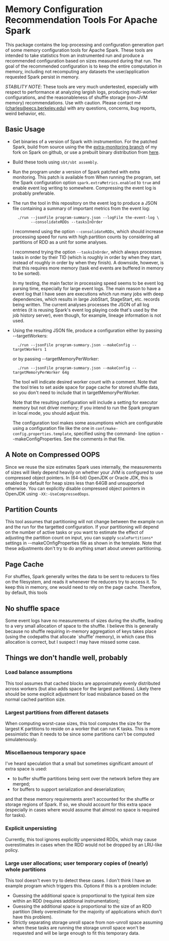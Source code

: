 # Memory Configuration Recommendation Tools For Apache Spark

This package contains the log-processing and configuration generation part of some memory
configuration tools for Apache Spark. These tools are intended to take statistics from an
instrumented run and produce a recommended configuration based on sizes measured during
that run. The goal of the recommended configuration is to keep the entire computation
in memory, including not recomputing any datasets the user/application requested Spark
persist in memory.

*STABILITY NOTE*: These tools are very much undertested, especially with respect to
performance at analyzing largish logs, producing multi-worker configurations,
and the reasonableness of shuffle storage (non-JVM memory) recommendations.
Use with caution. Please contact me (charles@eecs.berkeley.edu) with any
questions, concerns, bug reports, weird behavior, etc.

## Basic Usage
- Get binaries of a version of Spark with instrumention. For the patched Spark, build from
  source using the the
  [extra-monitoring branch](https://github.com/woggle/spark/tree/extra-monitoring)
  of my fork on Spark on github, or use a prebuilt binary distribution from
  [here](https://www.eecs.berkeley.edu/~charles/spark-1.4.0-memanalysis-SNAPSHOT-0521-hadoop2.2.tar.gz).

- Build these tools using `sbt/sbt assembly`.

- Run the program under a version of Spark patched with extra monitoring. This
  patch is available from   When running the program, set the Spark configuration option `spark.extraMetrics.enabled` to `true`
  and enable event log writing to somewhere. Compressing the event log is probably preferable.

- The run the tool in this repository on the event log to produce a JSON file containing a summary
  of important metrics from the event log:

        ./run --jsonFile program-summary.json --logFile the-event-log \
              --consolidateRDDs --tasksInOrder

  I recommend using the option `--consolidateRDDs`, which should increase processing speed for
  runs with high partition counts by considering all partitions of RDD as a unit for some analyses.

  I recommend trying the option `--tasksInOrder`, which always processes tasks in order by their
  TID (which is roughly in order by when they start, instead of roughly in order by when they
  finish). A downside, however, is that this requires more memory (task end events are buffered in
  memory to be sorted).

  In my testing, the main factor in processing speed seems to be event log parsing time, especially
  for large event logs. The main reason to have a event log that I have seen are executions which
  run many jobs with deep dependencies, which results in large JobStart, StageStart, etc. records
  being written. The current analyses processes the JSON of all log entries (it is reusing
  Spark's event log playing code that's used by the job history server), even though, for example,
  lineage information is not used.


- Using the resulting JSON file, produce a configuration either by passing --targetWorkers:

        ./run --jsonFile program-summary.json --makeConfig --targetWorkers 1

  or by passing --targetMemoryPerWorker:

        ./run --jsonFile program-summary.json --makeConfig --targetMemoryPerWorker 64g

  The tool will indicate desired worker count with a comment. Note that the tool tries to set aside
  space for page cache for stored shuffle data, so you don't need to include that in
  targetMemoryPerWorker.

  Note that the resulting configuration will include a setting for executor memory but not driver memory;
  if you intend to run the Spark program in local mode, you should adjust this.

  The configuration tool makes some assumptions which are configurable using a configuration
  file like the one in `conf/make-config.properties.template`, specified using the command-
  line option --makeConfigProperties. See the comments in that file.

## A Note on Compressed OOPS

Since we reuse the size estimates Spark uses internally,
the measurements of sizes will likely depend heavily on whether your JVM is configured to use
compressed object pointers. In (64-bit) OpenJDK or Oracle JDK, this is enabled by default for heap sizes
less than 64GB and unsupported otherwise. You can explicitly disable compressed object pointers
in OpenJDK using `-XX:-UseCompressedOops`.

## Partition Counts

This tool assumes that partitioning will not change between the example run and the run
for the targetted configuration. If your partitioning will depend on the number of active
tasks or you want to estimate the effect of adjusting the partition count on input, you can
supply `scalePartitions*` settings in --makeCOnfigProperties file as shown in the template.
Note that these adjustments don't try to do anything smart about uneven partitioning.

## Page Cache

For shuffles, Spark generally writes the data to be sent to reducers to files on the filesystem,
and reads it whenever the reducers try to access it. To keep this in memory, one would need to rely
on the page cache. Therefore, by default, this tools

## No shuffle space

Some event logs have no measurements of sizes during the shuffle, leading to a very small allocation
of space to the shuffle. I believe this is generally because no shuffle requiring in-memory
aggregation of keys takes place (using the codepaths that allocate `shuffle' memory),
in which case this allocation is correct, but I suspect I may have missed some case.

## Things we don't handle well, probably

### Load balance assumptions

This tool assumes that cached blocks are approximately evenly distributed across workers (but
also adds space for the largest partitions). Likely there should be some explicit adjustment for
load misbalance based on the normal cached partition size.

### Largest partitions from different datasets

When computing worst-case sizes, this tool computes the size for the largest K partitions to
reside on a worker that can run K tasks. This is more pessimistic than it needs to be since
some partitions can't be computed simulatenously.

### Miscellaenous temporary space

I've heard speculation that a small but sometimes significant amount of extra space
is used:

* to buffer shuffle partitions being sent over the network before they are merged;
* for buffers to support serialization and deserialization;

and that these memory requirements aren't accounted for the shuffle or storage regions of Spark.
If so, we should account for this extra space (especially in cases where would
assume that almost no space is required for tasks).

### Explicit unpersisting

Currently, this tool ignores explicitly unpersisted RDDs, which may cause overestimates
in cases when the RDD would not be dropped by an LRU-like policy.

### Large user allocations; user temporary copies of (nearly) whole partitions

This tool doesn't even try to detect these cases. I don't think I have an example
program which triggers this. Options if this is a problem include:

* Guessing the additional space is proportional to the typical item size within
an RDD (requires additional instrumentation);
* Guessing the additional space is proportional to the size of an RDD partition
(likely overestimate for the majority of applications which don't have this
problem).
* Strictly separating storage unroll space from non-unroll space assuming when
these tasks are running the storage unroll space won't be requested and will
be large enough to fit this temporary data.
